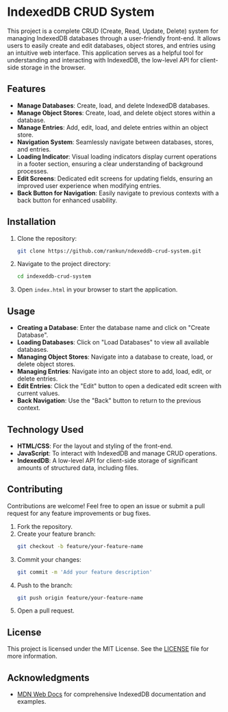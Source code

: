 # IndexedDB CRUD System

This project is a complete CRUD (Create, Read, Update, Delete) system for managing IndexedDB databases through a user-friendly front-end. It allows users to easily create and edit databases, object stores, and entries using an intuitive web interface. This application serves as a helpful tool for understanding and interacting with IndexedDB, the low-level API for client-side storage in the browser.

## Features

- **Manage Databases**: Create, load, and delete IndexedDB databases.
- **Manage Object Stores**: Create, load, and delete object stores within a database.
- **Manage Entries**: Add, edit, load, and delete entries within an object store.
- **Navigation System**: Seamlessly navigate between databases, stores, and entries.
- **Loading Indicator**: Visual loading indicators display current operations in a footer section, ensuring a clear understanding of background processes.
- **Edit Screens**: Dedicated edit screens for updating fields, ensuring an improved user experience when modifying entries.
- **Back Button for Navigation**: Easily navigate to previous contexts with a back button for enhanced usability.

## Installation

1. Clone the repository:
   ```sh
   git clone https://github.com/rankun/ndexeddb-crud-system.git
   ```

2. Navigate to the project directory:
   ```sh
   cd indexeddb-crud-system
   ```

3. Open `index.html` in your browser to start the application.

## Usage

- **Creating a Database**: Enter the database name and click on "Create Database".
- **Loading Databases**: Click on "Load Databases" to view all available databases.
- **Managing Object Stores**: Navigate into a database to create, load, or delete object stores.
- **Managing Entries**: Navigate into an object store to add, load, edit, or delete entries.
- **Edit Entries**: Click the "Edit" button to open a dedicated edit screen with current values.
- **Back Navigation**: Use the "Back" button to return to the previous context.

## Technology Used

- **HTML/CSS**: For the layout and styling of the front-end.
- **JavaScript**: To interact with IndexedDB and manage CRUD operations.
- **IndexedDB**: A low-level API for client-side storage of significant amounts of structured data, including files.

## Contributing

Contributions are welcome! Feel free to open an issue or submit a pull request for any feature improvements or bug fixes.

1. Fork the repository.
2. Create your feature branch:
   ```sh
   git checkout -b feature/your-feature-name
   ```
3. Commit your changes:
   ```sh
   git commit -m 'Add your feature description'
   ```
4. Push to the branch:
   ```sh
   git push origin feature/your-feature-name
   ```
5. Open a pull request.

## License

This project is licensed under the MIT License. See the [LICENSE](LICENSE) file for more information.

## Acknowledgments

- [MDN Web Docs](https://developer.mozilla.org/en-US/docs/Web/API/IndexedDB_API) for comprehensive IndexedDB documentation and examples.

